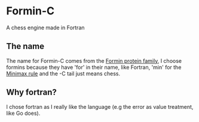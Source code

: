 # Formin-C
A chess engine made in Fortran

## The name
The name for Formin-C comes from the [Formin protein family](https://en.wikipedia.org/wiki/Formins), I choose formins because they have 'for' in their name, like Fortran, 'min' for the [Minimax rule](https://en.wikipedia.org/wiki/Minimax) and the -C tail just means chess.

## Why fortran?
I chose fortran as I really like the language (e.g the error as value treatment, like Go does).